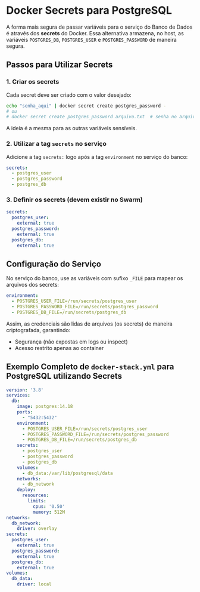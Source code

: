 # Docker Secrets para PostgreSQL

A forma mais segura de passar variáveis para o serviço do Banco de Dados é através dos **secrets** do Docker. Essa alternativa armazena, no host, as variáveis `POSTGRES_DB`, `POSTGRES_USER` e `POSTGRES_PASSWORD` de maneira segura.

## Passos para Utilizar Secrets

### 1. Criar os secrets
Cada secret deve ser criado com o valor desejado:

```bash
echo "senha_aqui" | docker secret create postgres_password -
# ou
# docker secret create postgres_password arquivo.txt  # senha no arquivo
```
A ideia é a mesma para as outras variáveis sensíveis.
### 2. Utilizar a tag `secrets` no serviço
Adicione a tag `secrets:` logo após a tag `environment` no serviço do banco:

```yaml
secrets:
  - postgres_user
  - postgres_password
  - postgres_db
```

### 3. Definir os secrets (devem existir no Swarm)

```yaml
secrets:
  postgres_user:
    external: true  
  postgres_password:
    external: true
  postgres_db:
    external: true
```

## Configuração do Serviço

No serviço do banco, use as variáveis com sufixo `_FILE` para mapear os arquivos dos secrets:

```yaml
environment:
  - POSTGRES_USER_FILE=/run/secrets/postgres_user
  - POSTGRES_PASSWORD_FILE=/run/secrets/postgres_password
  - POSTGRES_DB_FILE=/run/secrets/postgres_db
```

Assim, as credenciais são lidas de arquivos (os secrets) de maneira criptografada, garantindo:
- Segurança (não expostas em logs ou inspect)
- Acesso restrito apenas ao container

## Exemplo Completo de `docker-stack.yml` para PostgreSQL utilizando Secrets

```yaml
version: '3.8'
services:
  db:
    image: postgres:14.18
    ports:
      - "5432:5432"
    environment:
      - POSTGRES_USER_FILE=/run/secrets/postgres_user
      - POSTGRES_PASSWORD_FILE=/run/secrets/postgres_password
      - POSTGRES_DB_FILE=/run/secrets/postgres_db
    secrets:
      - postgres_user
      - postgres_password
      - postgres_db
    volumes:
      - db_data:/var/lib/postgresql/data
    networks:
      - db_network
    deploy:
      resources:
        limits:
          cpus: '0.50'
          memory: 512M
networks:
  db_network:
    driver: overlay
secrets:
  postgres_user:
    external: true
  postgres_password:
    external: true
  postgres_db:
    external: true
volumes:
  db_data:
    driver: local
```

